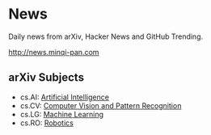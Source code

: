 # News

Daily news from arXiv, Hacker News and GitHub Trending.

http://news.minqi-pan.com

## arXiv Subjects

- cs.AI: [Artificial Intelligence](https://arxiv.org/list/cs.AI/recent)
- cs.CV: [Computer Vision and Pattern Recognition](https://arxiv.org/list/cs.CV/recent)
- cs.LG: [Machine Learning](https://arxiv.org/list/cs.LG/recent)
- cs.RO: [Robotics](https://arxiv.org/list/cs.RO/recent)
